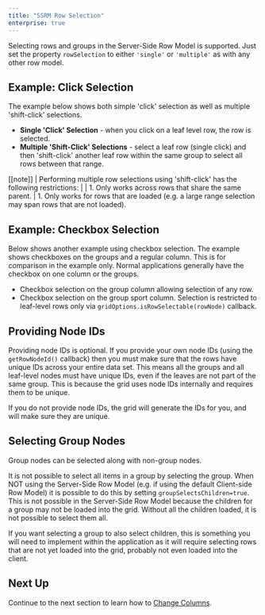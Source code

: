 ```yaml
---
title: "SSRM Row Selection"
enterprise: true
---
```


Selecting rows and groups in the Server-Side Row Model is supported. Just set the property `rowSelection` to either `'single'` or `'multiple'` as with any other row model.

## Example: Click Selection

The example below shows both simple 'click' selection as well as multiple 'shift-click' selections.

- **Single 'Click' Selection** - when you click on a leaf level row, the row is selected.
- **Multiple 'Shift-Click' Selections** - select a leaf row (single click) and then 'shift-click' another leaf row within the same group to select all rows between that range.

<grid-example title='Click Selection' name='click-selection' type='generated' options='{ "enterprise": true, "exampleHeight": 590, "extras": ["alasql"], "modules": ["serverside", "rowgrouping"] }'></grid-example>

[[note]]
| Performing multiple row selections using 'shift-click' has the following restrictions:
| 
| 1. Only works across rows that share the same parent.
| 1. Only works for rows that are loaded (e.g. a large range selection may span rows that are not loaded).


## Example: Checkbox Selection

Below shows another example using checkbox selection. The example shows checkboxes on the groups and a regular column. This is for comparison in the example only. Normal applications generally have the checkbox on one column or the groups.

- Checkbox selection on the group column allowing selection of any row.
- Checkbox selection on the group sport column. Selection is restricted to leaf-level rows only via `gridOptions.isRowSelectable(rowNode)` callback.

<grid-example title='Checkbox Example' name='checkbox' type='generated' options='{ "enterprise": true, "exampleHeight": 590, "extras": ["alasql"], "modules": ["serverside", "rowgrouping"] }'></grid-example>

## Providing Node IDs

Providing node IDs is optional. If you provide your own node IDs (using the `getRowNodeId()` callback) then you must make sure that the rows have unique IDs across your entire data set. This means all the groups and all leaf-level nodes must have unique IDs, even if the leaves are not part of the same group. This is because the grid uses node IDs internally and requires them to be unique.

If you do not provide node IDs, the grid will generate the IDs for you, and will make sure they are unique.

## Selecting Group Nodes

Group nodes can be selected along with non-group nodes.


It is not possible to select all items in a group by selecting the group. When NOT using the Server-Side Row Model (e.g. if using the default Client-side Row Model) it is possible to do this by setting `groupSelectsChildren=true`. This is not possible in the Server-Side Row Model because the children for a group may not be loaded into the grid. Without all the children loaded, it is not possible to select them all.

If you want selecting a group to also select children, this is something you will need to implement within the application as it will require selecting rows that are not yet loaded into the grid, probably not even loaded into the client.

## Next Up

Continue to the next section to learn how to [Change Columns](../server-side-model-changing-columns/).

